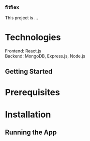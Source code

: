 ### fitflex
This project is ... 

# Technologies 
Frontend: React.js\
Backend: MongoDB, Express.js, Node.js

## Getting Started

# Prerequisites 

# Installation 

## Running the App 
